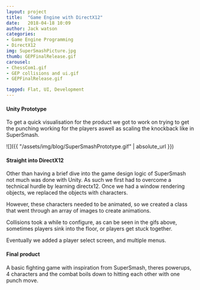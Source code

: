 ```yaml
---
layout: project
title:  "Game Engine with DirectX12"
date:   2018-04-18 10:09
author: Jack watson
categories:
- Game Engine Programming
- DirectX12
img: SuperSmashPicture.jpg
thumb: GEPFinalRelease.gif
carousel:
- ChessCom1.gif
- GEP collisions and ui.gif
- GEPFinalRelease.gif

tagged: Flat, UI, Development
---
```

#### Unity Prototype
To get a quick visualisation for the product we got to work on trying to get the punching working for the players aswell as scaling the 
knockback like in SuperSmash.

![]({{ "/assets/img/blog/SuperSmashPrototype.gif" | absolute_url }})


#### Straight into DirectX12

Other than having a brief dive into the game design logic of SuperSmash not much was done with Unity. As such we first had to overcome a
technical hurdle by learning directx12. Once we had a window rendering objects, we replaced the objects with characters.

However, these characters needed to be animated, so we created a class that went through an array of images to create animations.

Collisions took a while to configure, as can be seen in the gifs above, sometimes players sink into the floor, or players get stuck together.

Eventually we added a player select screen, and multiple menus. 

#### Final product
A basic fighting game with inspiration from SuperSmash, theres powerups, 4 characters and the combat boils down to hitting each other
with one punch move.

